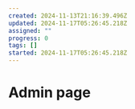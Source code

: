 ```yaml
---
created: 2024-11-13T21:16:39.496Z
updated: 2024-11-17T05:26:45.218Z
assigned: ""
progress: 0
tags: []
started: 2024-11-17T05:26:45.218Z
---
```


# Admin page
